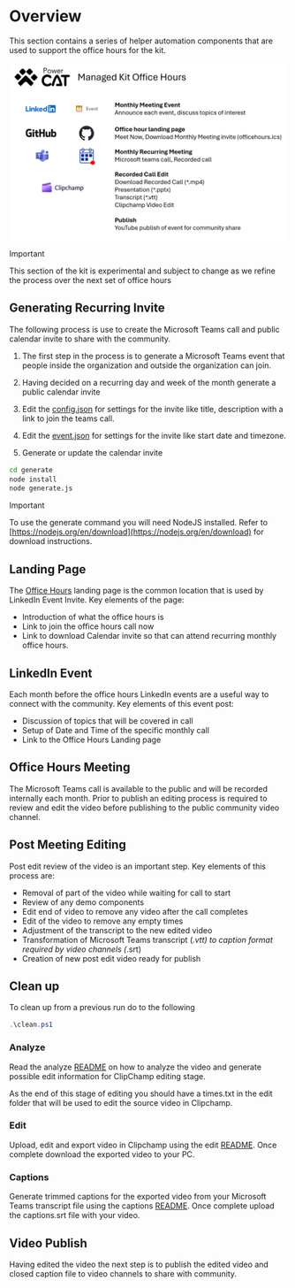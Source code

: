 # Overview

This section contains a series of helper automation components that are used to support the office hours for the kit.

![Office hours overview](./media/office-hours-overview.png)

  > [!IMPORTANT]
  >
  > This section of the kit is experimental and subject to change as we refine the process over the next set of office hours

## Generating Recurring Invite

The following process is use to create the Microsoft Teams call and public calendar invite to share with the community.

1. The first step in the process is to generate a Microsoft Teams event that people inside the organization and outside the organization can join.

2. Having decided on a recurring day and week of the month generate a public calendar invite

3. Edit the [config.json](./generate/config.json) for settings for the invite like title, description with a link to join the teams call.

4. Edit the [event.json](./generate/config.json) for settings for the invite like start date and timezone.

5. Generate or update the calendar invite

```cmd
cd generate
node install
node generate.js
```

  > [!IMPORTANT]
  > To use the generate command you will need NodeJS installed. Refer to [https://nodejs.org/en/download](https://nodejs.org/en/download) for download instructions.

## Landing Page

The [Office Hours](../../OFFICEHOURS.md) landing page is the common location that is used by LinkedIn Event Invite. Key elements of the page:

- Introduction of what the office hours is
- Link to join the office hours call now
- Link to download Calendar invite so that can attend recurring monthly office hours.

## LinkedIn Event

Each month before the office hours LinkedIn events are a useful way to connect with the community. Key elements of this event post:

- Discussion of topics that will be covered in call
- Setup of Date and Time of the specific monthly call
- Link to the Office Hours Landing page

## Office Hours Meeting

The Microsoft Teams call is available to the public and will be recorded internally each month. Prior to publish an editing process is required to review and edit the video before publishing to the public community video channel.

## Post Meeting Editing

Post edit review of the video is an important step. Key elements of this process are:

- Removal of part of the video while waiting for call to start
- Review of any demo components
- Edit end of video to remove any video after the call completes
- Edit of the video to remove any empty times
- Adjustment of the transcript to the new edited video
- Transformation of Microsoft Teams transcript (*.vtt) to caption format required by video channels (*.srt)
- Creation of new post edit video ready for publish

## Clean up

To clean up from a previous run do to the following

```powershell
.\clean.ps1
```

### Analyze

Read the analyze [README](./analyze/README.md) on how to analyze the video and generate possible edit information for ClipChamp editing stage.

As the end of this stage of editing you should have a times.txt in the edit folder that will be used to edit the source video in Clipchamp.

### Edit

Upload, edit and export video in Clipchamp using the edit [README](./edit/README.md). Once complete download the exported video to your PC.

### Captions

Generate trimmed captions for the exported video from your Microsoft Teams transcript file using the captions [README](./captions/README.md). Once complete upload the captions.srt file with your video.

## Video Publish

Having edited the video the next step is to publish the edited video and closed caption file to video channels to share with community.
